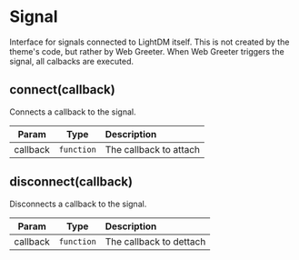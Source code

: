 # Signal

Interface for signals connected to LightDM itself. This is not created by the
theme's code, but rather by Web Greeter. When Web Greeter triggers the signal,
all calbacks are executed.

## connect(callback)

Connects a callback to the signal.

|  Param   |    Type    | Description            |
| :------: | :--------: | :--------------------- |
| callback | `function` | The callback to attach |

## disconnect(callback)

Disconnects a callback to the signal.

|  Param   |    Type    | Description             |
| :------: | :--------: | :---------------------- |
| callback | `function` | The callback to dettach |
